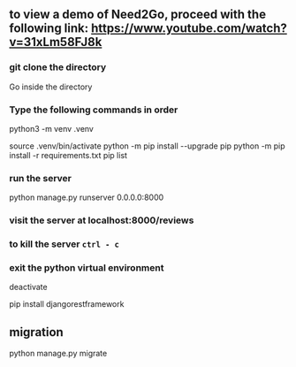 ## to view a demo of Need2Go, proceed with the following link: https://www.youtube.com/watch?v=31xLm58FJ8k



### git clone the directory
Go inside the directory

### Type the following commands in order
python3 -m venv .venv

source .venv/bin/activate
python -m pip install --upgrade pip
python -m pip install -r requirements.txt
pip list

### run the server
python manage.py runserver 0.0.0.0:8000

### visit the server at localhost:8000/reviews

### to kill the server `ctrl - c`

### exit the python virtual environment

deactivate

pip install djangorestframework

## migration

python manage.py migrate
